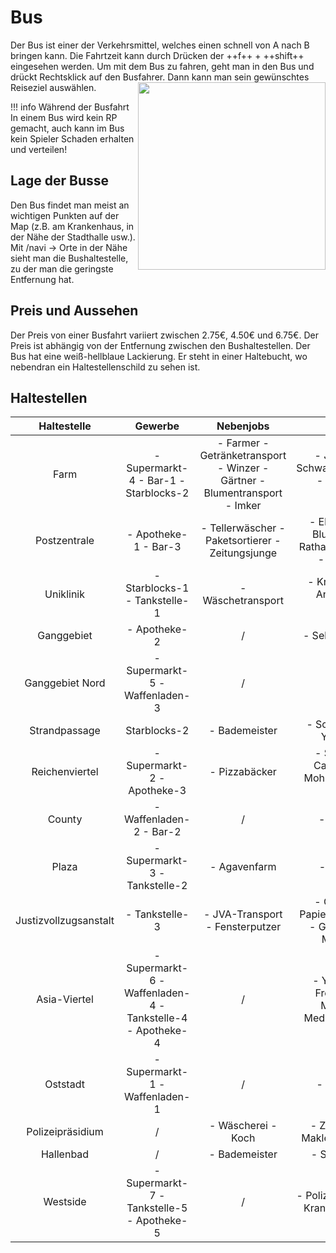 # Bus
Der Bus ist einer der Verkehrsmittel, welches einen schnell von A nach B bringen kann. Die Fahrtzeit kann durch Drücken der ++f++ + ++shift++ eingesehen werden. Um mit dem Bus zu fahren, geht man in den Bus und drückt Rechtsklick auf den Busfahrer. Dann kann man sein gewünschtes Reiseziel auswählen. <img align="right" width="300" eight="200" src="../../../assets/image/Öpnv/Bus.png">

!!! info Während der Busfahrt
    In einem Bus wird kein RP gemacht, auch kann im Bus kein Spieler Schaden erhalten und verteilen!

## Lage der Busse
Den Bus findet man meist an wichtigen Punkten auf der Map (z.B. am Krankenhaus, in der Nähe der Stadthalle usw.). Mit /navi -> Orte in der Nähe sieht man die Bushaltestelle, zu der man die geringste Entfernung hat.

## Preis und Aussehen
Der Preis von einer Busfahrt variiert zwischen 2.75€, 4.50€ und 6.75€. Der Preis ist abhängig von der Entfernung zwischen den Bushaltestellen.
Der Bus hat eine weiß-hellblaue Lackierung. Er steht in einer Haltebucht, wo nebendran ein Haltestellenschild zu sehen ist.

## Haltestellen

| Haltestelle | Gewerbe | Nebenjobs | Anderes |
| :-: | :-: | :-: | :-: |
| Farm | - Supermarkt-4 - Bar-1 - Starblocks-2 | - Farmer - Getränketransport - Winzer - Gärtner - Blumentransport - Imker | - Jagdhütte - Schwarzmarktauktion - Gärtnerei - Mohnfeld|
| Postzentrale | - Apotheke-1 - Bar-3 | - Tellerwäscher - Paketsortierer - Zeitungsjunge | - Elektroladen - Blumenladen - Rathaus - Stadthalle - Feuerwehr |
| Uniklinik | - Starblocks-1 - Tankstelle-1 | - Wäschetransport | - Krankenhaus - Anglerteich - Bergbau |
| Ganggebiet | - Apotheke-2 | / | - Sekte - Tierheim |
| Ganggebiet Nord | - Supermarkt-5 - Waffenladen-3 | / | / |
| Strandpassage | Starblocks-2 | - Bademeister | - Schwimmbad - Yachthafen |
| Reichenviertel | - Supermarkt-2 - Apotheke-3 | - Pizzabäcker | - Sägewerk - Camorra HQ - Mohnfeld - Polizei Süd |
| County | - Waffenladen-2 - Bar-2 | / | - Tacoladen |
| Plaza | - Supermarkt-3 - Tankstelle-2 | - Agavenfarm | - Kartell HQ |
| Justizvollzugsanstalt | - Tankstelle-3 | - JVA-Transport - Fensterputzer | - Gefängnis - Papierfabrik - Labor - Geldwäsche - Möbelhaus |
| Asia-Viertel | - Supermarkt-6 - Waffenladen-4 - Tankstelle-4 - Apotheke-4 | / | - Yakuza HQ - Freizeitpark - Mohnfeld - Meditationstempel |
| Oststadt | - Supermarkt-1 - Waffenladen-1 | / | - Jagdgebiet |
| Polizeipräsidium | / | - Wäscherei - Koch | - Zentralbank - Makler - Polizei HQ |
| Hallenbad | / | - Bademeister | - Schwimmbad |
| Westside | - Supermarkt-7 - Tankstelle-5 - Apotheke-5 | / | - Polizeirevier West - Krankenhaus West |
